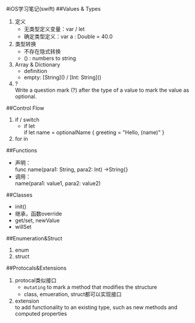 #iOS学习笔记(swift)
##Values & Types
1. 定义
	- 无类型定义变量：var / let
	- 确定类型定义：var a : Double = 40.0
2. 类型转换
	- 不存在隐式转换
	- \() : numbers to string
3. Array & Dictionary
	- definition
	- empty: \[String]() / \[Int: String]()
4. ?  
Write a question mark (?) after the type of a value to mark the value as optional.

##Control Flow
1. if / switch
	- if let  
	if let name = optionalName {
   		 greeting = "Hello, \(name)"
	}
2. for in

##Functions
- 声明：  
	func name(para1: String, para2: Int) ->String{}
- 调用：  
	name(para1: value1, para2: value2)
	
##Classes
- init()
- 继承，函数override
- get/set, newValue
- willSet

##Enumeration&Struct
1. enum
2. struct

##Protocals&Extensions
1. protocal类似接口	
	- `mutating` to mark a method that modifies the structure
	- class, emueration, struct都可以实现接口
2. extension  
to add functionality to an existing type, such as new methods and computed properties